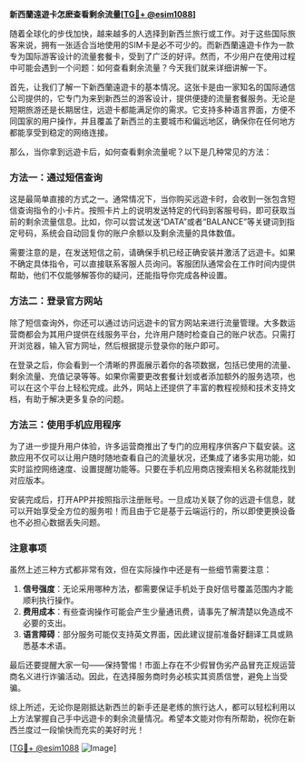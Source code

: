 **新西蘭遠遊卡怎麽查看剩余流量[[TG💪+ @esim1088](https://t.me/s/esim1088)]**

随着全球化的步伐加快，越来越多的人选择到新西兰旅行或工作。对于这些国际旅客来说，拥有一张适合当地使用的SIM卡是必不可少的。而新西蘭遠遊卡作为一款专为国际游客设计的流量套餐卡，受到了广泛的好评。然而，不少用户在使用过程中可能会遇到一个问题：如何查看剩余流量？今天我们就来详细讲解一下。

首先，让我们了解一下新西蘭遠遊卡的基本情况。这张卡是由一家知名的国际通信公司提供的，它专门为来到新西兰的游客设计，提供便捷的流量套餐服务。无论是短期旅游还是长期居住，远遊卡都能满足你的需求。它支持多种语言界面，方便不同国家的用户操作，并且覆盖了新西兰的主要城市和偏远地区，确保你在任何地方都能享受到稳定的网络连接。

那么，当你拿到远遊卡后，如何查看剩余流量呢？以下是几种常见的方法：

### 方法一：通过短信查询

这是最简单直接的方式之一。通常情况下，当你购买远遊卡时，会收到一张包含短信查询指令的小卡片。按照卡片上的说明发送特定的代码到客服号码，即可获取当前的剩余流量信息。比如，你可以尝试发送“DATA”或者“BALANCE”等关键词到指定号码，系统会自动回复你的账户余额以及剩余流量的具体数值。

需要注意的是，在发送短信之前，请确保手机已经正确安装并激活了远遊卡。如果不确定具体指令，可以直接联系客服人员询问。客服团队通常会在工作时间内提供帮助，他们不仅能够解答你的疑问，还能指导你完成各种设置。

### 方法二：登录官方网站

除了短信查询外，你还可以通过访问远遊卡的官方网站来进行流量管理。大多数运营商都会为其用户提供在线服务平台，允许用户随时检查自己的账户状态。只需打开浏览器，输入官方网址，然后根据提示登录你的账户即可。

在登录之后，你会看到一个清晰的界面展示着你的各项数据，包括已使用的流量、剩余流量、充值记录等等。如果你需要更改套餐计划或者添加额外的服务选项，也可以在这个平台上轻松完成。此外，网站上还提供了丰富的教程视频和技术支持文档，有助于解决更多复杂的问题。

### 方法三：使用手机应用程序

为了进一步提升用户体验，许多运营商推出了专门的应用程序供客户下载安装。这款应用不仅可以让用户随时随地查看自己的流量状况，还集成了诸多实用功能，如实时监控网络速度、设置提醒功能等。只要在手机应用商店搜索相关名称就能找到对应版本。

安装完成后，打开APP并按照指示注册账号。一旦成功关联了你的远遊卡信息，就可以开始享受全方位的服务啦！而且由于它是基于云端运行的，所以即使更换设备也不必担心数据丢失问题。

### 注意事项

虽然上述三种方式都非常有效，但在实际操作中还是有一些细节需要注意：

1. **信号强度**：无论采用哪种方法，都需要保证手机处于良好信号覆盖范围内才能顺利执行操作。
2. **费用成本**：有些查询操作可能会产生少量通讯费，请事先了解清楚以免造成不必要的支出。
3. **语言障碍**：部分服务可能仅支持英文界面，因此建议提前准备好翻译工具或熟悉基本术语。

最后还要提醒大家一句——保持警惕！市面上存在不少假冒伪劣产品冒充正规运营商名义进行诈骗活动。因此，在选择服务商时务必核实其资质信誉，避免上当受骗。

综上所述，无论你是刚抵达新西兰的新手还是老练的旅行达人，都可以轻松利用以上方法掌握自己手中远遊卡的剩余流量情况。希望本文能对你有所帮助，祝你在新西兰度过一段愉快而充实的美好时光！

[[TG💪+ @esim1088](https://t.me/s/esim1088) ![Image](https://i.postimg.cc/4NQfJmqS/Snipaste-2025-05-13-00-14-12.png)]